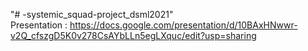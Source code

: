 "# -systemic_squad-project_dsml2021" </br>
Presentation :
https://docs.google.com/presentation/d/10BAxHNwwr-v2Q_cfszgD5K0v278CsAYbLLn5egLXquc/edit?usp=sharing
